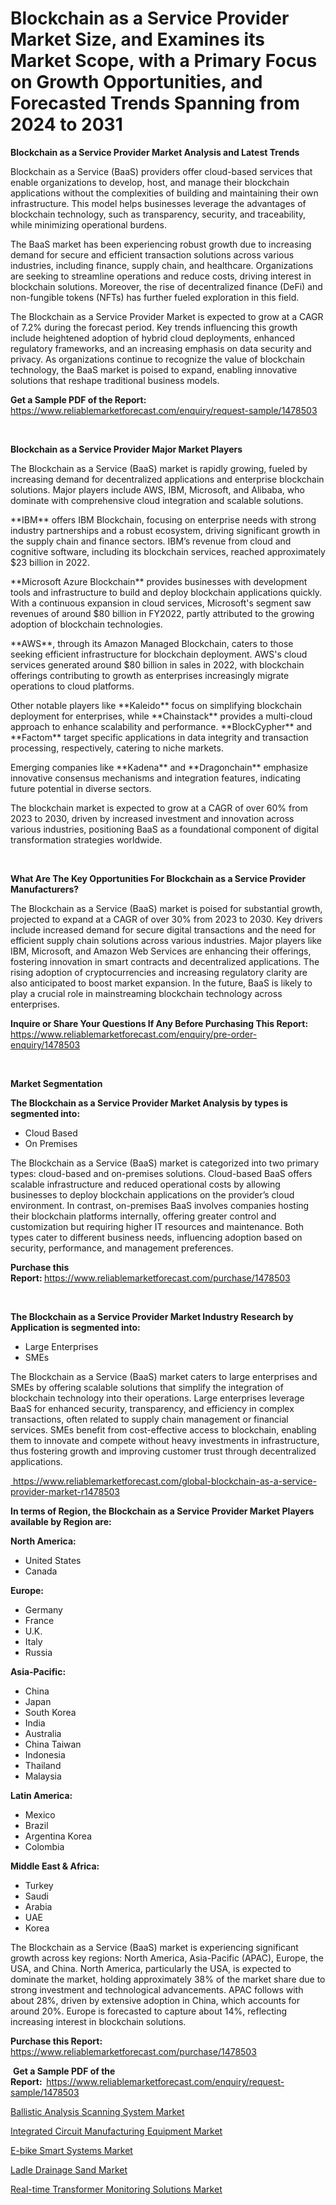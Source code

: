 <p><h1>Blockchain as a Service Provider Market Size, and Examines its Market Scope, with a Primary Focus on Growth Opportunities, and Forecasted Trends Spanning from 2024 to 2031</h1></p><p><strong>Blockchain as a Service Provider Market Analysis and Latest Trends</strong></p>
<p><p>Blockchain as a Service (BaaS) providers offer cloud-based services that enable organizations to develop, host, and manage their blockchain applications without the complexities of building and maintaining their own infrastructure. This model helps businesses leverage the advantages of blockchain technology, such as transparency, security, and traceability, while minimizing operational burdens. </p><p>The BaaS market has been experiencing robust growth due to increasing demand for secure and efficient transaction solutions across various industries, including finance, supply chain, and healthcare. Organizations are seeking to streamline operations and reduce costs, driving interest in blockchain solutions. Moreover, the rise of decentralized finance (DeFi) and non-fungible tokens (NFTs) has further fueled exploration in this field.</p><p>The Blockchain as a Service Provider Market is expected to grow at a CAGR of 7.2% during the forecast period. Key trends influencing this growth include heightened adoption of hybrid cloud deployments, enhanced regulatory frameworks, and an increasing emphasis on data security and privacy. As organizations continue to recognize the value of blockchain technology, the BaaS market is poised to expand, enabling innovative solutions that reshape traditional business models.</p></p>
<p><strong>Get a Sample PDF of the Report:&nbsp;</strong> <a href="https://www.reliablemarketforecast.com/enquiry/request-sample/1478503?utm_campaign=1108&utm_medium=2&utm_source=Github&utm_content=ia&utm_term=09122024&utm_id=blockchain-as-a-service-provider">https://www.reliablemarketforecast.com/enquiry/request-sample/1478503</a></p>
<p>&nbsp;</p>
<p><strong>Blockchain as a Service Provider Major Market Players</strong></p>
<p><p>The Blockchain as a Service (BaaS) market is rapidly growing, fueled by increasing demand for decentralized applications and enterprise blockchain solutions. Major players include AWS, IBM, Microsoft, and Alibaba, who dominate with comprehensive cloud integration and scalable solutions.</p><p>**IBM** offers IBM Blockchain, focusing on enterprise needs with strong industry partnerships and a robust ecosystem, driving significant growth in the supply chain and finance sectors. IBM’s revenue from cloud and cognitive software, including its blockchain services, reached approximately $23 billion in 2022.</p><p>**Microsoft Azure Blockchain** provides businesses with development tools and infrastructure to build and deploy blockchain applications quickly. With a continuous expansion in cloud services, Microsoft's segment saw revenues of around $80 billion in FY2022, partly attributed to the growing adoption of blockchain technologies.</p><p>**AWS**, through its Amazon Managed Blockchain, caters to those seeking efficient infrastructure for blockchain deployment. AWS's cloud services generated around $80 billion in sales in 2022, with blockchain offerings contributing to growth as enterprises increasingly migrate operations to cloud platforms.</p><p>Other notable players like **Kaleido** focus on simplifying blockchain deployment for enterprises, while **Chainstack** provides a multi-cloud approach to enhance scalability and performance. **BlockCypher** and **Factom** target specific applications in data integrity and transaction processing, respectively, catering to niche markets.</p><p>Emerging companies like **Kadena** and **Dragonchain** emphasize innovative consensus mechanisms and integration features, indicating future potential in diverse sectors.</p><p>The blockchain market is expected to grow at a CAGR of over 60% from 2023 to 2030, driven by increased investment and innovation across various industries, positioning BaaS as a foundational component of digital transformation strategies worldwide.</p></p>
<p>&nbsp;</p>
<p><strong>What Are The Key Opportunities For Blockchain as a Service Provider Manufacturers?</strong></p>
<p><p>The Blockchain as a Service (BaaS) market is poised for substantial growth, projected to expand at a CAGR of over 30% from 2023 to 2030. Key drivers include increased demand for secure digital transactions and the need for efficient supply chain solutions across various industries. Major players like IBM, Microsoft, and Amazon Web Services are enhancing their offerings, fostering innovation in smart contracts and decentralized applications. The rising adoption of cryptocurrencies and increasing regulatory clarity are also anticipated to boost market expansion. In the future, BaaS is likely to play a crucial role in mainstreaming blockchain technology across enterprises.</p></p>
<p><strong>Inquire or Share Your Questions If Any Before Purchasing This Report:</strong> <a href="https://www.reliablemarketforecast.com/enquiry/pre-order-enquiry/1478503?utm_campaign=1108&utm_medium=2&utm_source=Github&utm_content=ia&utm_term=09122024&utm_id=blockchain-as-a-service-provider">https://www.reliablemarketforecast.com/enquiry/pre-order-enquiry/1478503</a></p>
<p>&nbsp;</p>
<p><strong>Market Segmentation</strong></p>
<p><strong>The Blockchain as a Service Provider Market Analysis by types is segmented into:</strong></p>
<p><ul><li>Cloud Based</li><li>On Premises</li></ul></p>
<p><p>The Blockchain as a Service (BaaS) market is categorized into two primary types: cloud-based and on-premises solutions. Cloud-based BaaS offers scalable infrastructure and reduced operational costs by allowing businesses to deploy blockchain applications on the provider’s cloud environment. In contrast, on-premises BaaS involves companies hosting their blockchain platforms internally, offering greater control and customization but requiring higher IT resources and maintenance. Both types cater to different business needs, influencing adoption based on security, performance, and management preferences.</p></p>
<p><strong>Purchase this Report:&nbsp;</strong><a href="https://www.reliablemarketforecast.com/purchase/1478503?utm_campaign=1108&utm_medium=2&utm_source=Github&utm_content=ia&utm_term=09122024&utm_id=blockchain-as-a-service-provider">https://www.reliablemarketforecast.com/purchase/1478503</a></p>
<p>&nbsp;</p>
<p><strong>The Blockchain as a Service Provider Market Industry Research by Application is segmented into:</strong></p>
<p><ul><li>Large Enterprises</li><li>SMEs</li></ul></p>
<p><p>The Blockchain as a Service (BaaS) market caters to large enterprises and SMEs by offering scalable solutions that simplify the integration of blockchain technology into their operations. Large enterprises leverage BaaS for enhanced security, transparency, and efficiency in complex transactions, often related to supply chain management or financial services. SMEs benefit from cost-effective access to blockchain, enabling them to innovate and compete without heavy investments in infrastructure, thus fostering growth and improving customer trust through decentralized applications.</p></p>
<p><a href="https://www.reliablemarketforecast.com/global-blockchain-as-a-service-provider-market-r1478503?utm_campaign=1108&utm_medium=2&utm_source=Github&utm_content=ia&utm_term=09122024&utm_id=blockchain-as-a-service-provider">&nbsp;https://www.reliablemarketforecast.com/global-blockchain-as-a-service-provider-market-r1478503</a></p>
<p><strong>In terms of Region, the Blockchain as a Service Provider Market Players available by Region are:</strong></p>
<p>
    <p> <strong> North America: </strong>
        <ul>
            <li>United States</li>
            <li>Canada</li>
        </ul>
        </p> 
    <p> <strong> Europe: </strong>
        <ul>
            <li>Germany</li>
            <li>France</li>
            <li>U.K.</li>
            <li>Italy</li>
            <li>Russia</li>
        </ul>
        </p> 
    <p> <strong> Asia-Pacific: </strong>
        <ul>
            <li>China</li>
            <li>Japan</li>
            <li>South Korea</li>
            <li>India</li>
            <li>Australia</li>
            <li>China Taiwan</li>
            <li>Indonesia</li>
            <li>Thailand</li>
            <li>Malaysia</li>
        </ul>
        </p> 
    <p> <strong> Latin America: </strong>
        <ul>
            <li>Mexico</li>
            <li>Brazil</li>
            <li>Argentina Korea</li>
            <li>Colombia</li>
        </ul>
        </p> 
    <p> <strong> Middle East & Africa: </strong>
        <ul>
            <li>Turkey</li>
            <li>Saudi</li>
            <li>Arabia</li>
            <li>UAE</li>
            <li>Korea</li>
        </ul>
    </p>
    </p>
<p><p>The Blockchain as a Service (BaaS) market is experiencing significant growth across key regions: North America, Asia-Pacific (APAC), Europe, the USA, and China. North America, particularly the USA, is expected to dominate the market, holding approximately 38% of the market share due to strong investment and technological advancements. APAC follows with about 28%, driven by extensive adoption in China, which accounts for around 20%. Europe is forecasted to capture about 14%, reflecting increasing interest in blockchain solutions.</p></p>
<p><strong>Purchase this Report: </strong><a href="https://www.reliablemarketforecast.com/purchase/1478503?utm_campaign=1108&utm_medium=2&utm_source=Github&utm_content=ia&utm_term=09122024&utm_id=blockchain-as-a-service-provider">https://www.reliablemarketforecast.com/purchase/1478503</a></p>
<p>&nbsp;<strong>Get a Sample PDF of the Report:&nbsp;&nbsp;</strong><a href="https://www.reliablemarketforecast.com/enquiry/request-sample/1478503?utm_campaign=1108&utm_medium=2&utm_source=Github&utm_content=ia&utm_term=09122024&utm_id=blockchain-as-a-service-provider">https://www.reliablemarketforecast.com/enquiry/request-sample/1478503</a></p>
<p><strong></strong></p>
<p><p><a href="https://www.linkedin.com/pulse/revenue-analysis-ballistic-scanning-system-market-projected-116-utmef?utm_campaign=1108&utm_medium=2&utm_source=Github&utm_content=ia&utm_term=09122024&utm_id=blockchain-as-a-service-provider">Ballistic Analysis Scanning System Market</a></p><p><a href="https://www.linkedin.com/pulse/compreh-proposis-fbaif?utm_campaign=1108&utm_medium=2&utm_source=Github&utm_content=ia&utm_term=09122024&utm_id=blockchain-as-a-service-provider">Integrated Circuit Manufacturing Equipment Market</a></p><p><a href="https://www.linkedin.com/pulse/e-bike-smart-systems-market-analysis-anticipated-142-cagr-elavf?utm_campaign=1108&utm_medium=2&utm_source=Github&utm_content=ia&utm_term=09122024&utm_id=blockchain-as-a-service-provider">E-bike Smart Systems Market</a></p><p><a href="https://github.com/CliffMedina6/Market-Research-Report-List-7/blob/main/ladle-drainage-sand-market.md?utm_campaign=1108&utm_medium=2&utm_source=Github&utm_content=ia&utm_term=09122024&utm_id=blockchain-as-a-service-provider">Ladle Drainage Sand Market</a></p><p><a href="https://www.linkedin.com/pulse/real-time-transformer-monitoring-solutions-market-size-average-hyvbf?utm_campaign=1108&utm_medium=2&utm_source=Github&utm_content=ia&utm_term=09122024&utm_id=blockchain-as-a-service-provider">Real-time Transformer Monitoring Solutions Market</a></p></p>